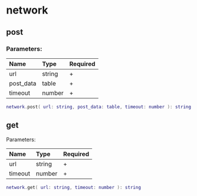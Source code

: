# network

## post

### Parameters:

| Name | Type | Required |
| :--- | :--- | :--- |
| url | string | + |
| post\_data | table | + |
| timeout | number | + |

```lua
network.post( url: string, post_data: table, timeout: number ): string
```

## get

Parameters:

| Name | Type | Required |
| :--- | :--- | :--- |
| url | string | + |
| timeout | number | + |

```lua
network.get( url: string, timeout: number ): string
```


